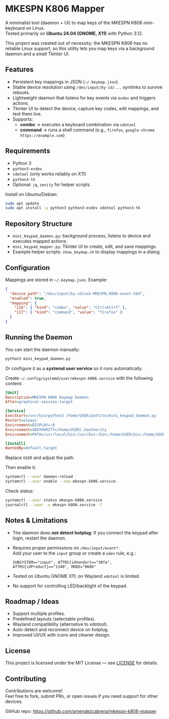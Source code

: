 # MKESPN K806 Mapper

A minimalist tool (daemon + UI) to map keys of the MKESPN K806 mini-keyboard on Linux.  
Tested primarily on **Ubuntu 24.04 (GNOME, X11)** with Python 3.12.

This project was created out of necessity: the MKESPN K806 has no reliable Linux support, so this utility lets you map keys via a background daemon and a small Tkinter UI.

## Features

- Persistent key mappings in JSON (`~/.keymap.json`).
- Stable device resolution using `/dev/input/by-id/...` symlinks to survive reboots.
- Lightweight daemon that listens for key events via `evdev` and triggers actions.
- Tkinter UI to detect the device, capture key codes, edit mappings, and test them live.
- Supports:
  - **combo** → executes a keyboard combination via `xdotool`  
  - **command** → runs a shell command (e.g., `firefox`, `google-chrome https://example.com`)

## Requirements

- Python 3
- `python3-evdev`
- `xdotool` (only works reliably on X11)
- `python3-tk`
- Optional: `jq`, `zenity` for helper scripts

Install on Ubuntu/Debian:

```bash
sudo apt update
sudo apt install -y python3 python3-evdev xdotool python3-tk
```

## Repository Structure

- `mini_keypad_daemon.py`: background process, listens to device and executes mapped actions.
- `mini_keypad_mapper.py`: Tkinter UI to create, edit, and save mappings.
- Example helper scripts: `show_keymap.sh` to display mappings in a dialog.

## Configuration

Mappings are stored in `~/.keymap.json`. Example:

```json
{
  "device_path": "/dev/input/by-id/usb-MKESPN_K806-event-kbd",
  "enabled": true,
  "mapping": {
    "116": { "kind": "combo", "value": "Ctrl+Alt+T" },
    "117": { "kind": "command", "value": "firefox" }
  }
}
```

## Running the Daemon

You can start the daemon manually:

```bash
python3 mini_keypad_daemon.py
```

Or configure it as a **systemd user service** so it runs automatically.

Create `~/.config/systemd/user/mkespn-k806.service` with the following content:

```ini
[Unit]
Description=MKESPN K806 Keymap Daemon
After=graphical-session.target

[Service]
ExecStart=/usr/bin/python3 /home/USER/path/to/mini_keypad_daemon.py
Restart=always
Environment=DISPLAY=:0
Environment=XAUTHORITY=/home/USER/.Xauthority
Environment=PATH=/usr/local/bin:/usr/bin:/bin:/home/USER/bin:/home/USER/.local/bin

[Install]
WantedBy=default.target
```

Replace `USER` and adjust the path.

Then enable it:

```bash
systemctl --user daemon-reload
systemctl --user enable --now mkespn-k806.service
```

Check status:

```bash
systemctl --user status mkespn-k806.service
journalctl --user -u mkespn-k806.service -f
```

## Notes & Limitations

- The daemon does **not detect hotplug**: if you connect the keypad after login, restart the daemon.
- Requires proper permissions on `/dev/input/event*`.  
  Add your user to the `input` group or create a `udev` rule, e.g.:

  ```
  SUBSYSTEM=="input", ATTRS{idVendor}=="30fa", ATTRS{idProduct}=="1340", MODE="0666"
  ```

- Tested on Ubuntu GNOME X11; on Wayland `xdotool` is limited.
- No support for controlling LED/backlight of the keypad.

## Roadmap / Ideas

- Support multiple profiles.
- Predefined layouts (selectable profiles).
- Wayland compatibility (alternative to xdotool).
- Auto-detect and reconnect device on hotplug.
- Improved UI/UX with icons and cleaner design.

## License

This project is licensed under the MIT License — see [LICENSE](LICENSE) for details.

## Contributing

Contributions are welcome!  
Feel free to fork, submit PRs, or open issues if you need support for other devices.

GitHub repo: <https://github.com/amendezcabrera/mkespn-k806-mapper>
